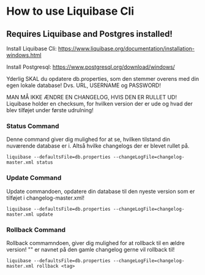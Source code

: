 # How to use Liquibase Cli
## Requires Liquibase and Postgres installed! 
Install Liquibase Cli: https://www.liquibase.org/documentation/installation-windows.html

Install Postgresql: https://www.postgresql.org/download/windows/

Yderlig SKAL du opdatere db.properties, som den stemmer overens med din egen lokale database! Dvs. URL, USERNAME og PASSWORD!

MAN MÅ IKKE ÆNDRE EN CHANGELOG, HVIS DEN ER RULLET UD! Liquibase holder en checksum, for hvilken version der er ude og hvad der blev tilføjet under første udrulning!

### Status Command
Denne command giver dig mulighed for at se, hvilken tilstand din nuværende database er i. Altså hvilke changelogs der er blevet rullet på.
```
liquibase --defaultsFile=db.properties --changeLogFile=changelog-master.xml status
```
### Update Command
Update commandoen, opdatere din database til den nyeste version som er tilføjet i changelog-master.xml!
```
liquibase --defaultsFile=db.properties --changeLogFile=changelog-master.xml update
```
### Rollback Command
Rollback commamndoen, giver dig mulighed for at rollback til en ældre version! "<tag>" er navnet på den gamle changelog gerne vil rollback til!
```
liquibase --defaultsFile=db.properties --changeLogFile=changelog-master.xml rollback <tag>
```
